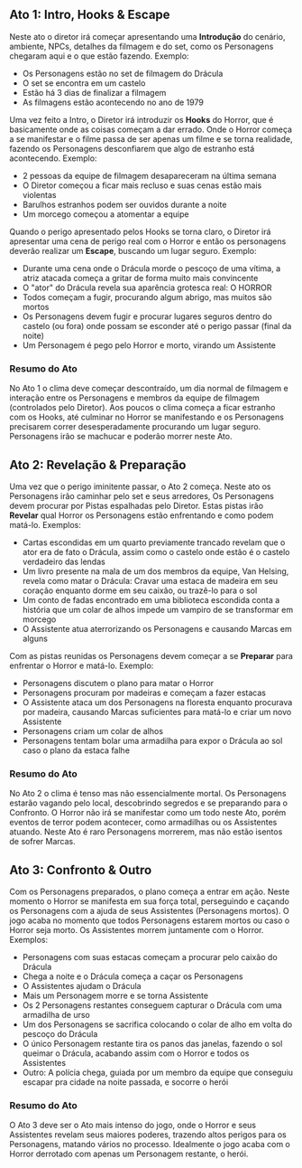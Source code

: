 ## Ato 1: Intro, Hooks & Escape

Neste ato o diretor irá começar apresentando uma **Introdução** do cenário, ambiente, NPCs, detalhes da filmagem e do set, como os Personagens chegaram aqui e o que estão fazendo. Exemplo:

- Os Personagens estão no set de filmagem do Drácula
- O set se encontra em um castelo
- Estão há 3 dias de finalizar a filmagem
- As filmagens estão acontecendo no ano de 1979

Uma vez feito a Intro, o Diretor irá introduzir os **Hooks** do Horror, que é basicamente onde as coisas começam a dar errado. Onde o Horror começa a se manifestar e o filme passa de ser apenas um filme e se torna realidade, fazendo os Personagens desconfiarem que algo de estranho está acontecendo. Exemplo:

- 2 pessoas da equipe de filmagem desapareceram na última semana
- O Diretor começou a ficar mais recluso e suas cenas estão mais violentas
- Barulhos estranhos podem ser ouvidos durante a noite
- Um morcego começou a atomentar a equipe

Quando o perigo apresentado pelos Hooks se torna claro, o Diretor irá apresentar uma cena de perigo real com o Horror e então os personagens deverão realizar um **Escape**, buscando um lugar seguro. Exemplo:

- Durante uma cena onde o Drácula morde o pescoço de uma vítima, a atriz atacada começa a gritar de forma muito mais convincente
- O "ator" do Drácula revela sua aparência grotesca real: O HORROR
- Todos começam a fugir, procurando algum abrigo, mas muitos são mortos
- Os Personagens devem fugir e procurar lugares seguros dentro do castelo (ou fora) onde possam se esconder até o perigo passar (final da noite)
- Um Personagem é pego pelo Horror e morto, virando um Assistente

### Resumo do Ato

No Ato 1 o clima deve começar descontraído, um dia normal de filmagem e interação entre os Personagens e membros da equipe de filmagem (controlados pelo Diretor). Aos poucos o clima começa a ficar estranho com os Hooks, até culminar no Horror se manifestando e os Personagens precisarem correr desesperadamente procurando um lugar seguro. Personagens irão se machucar e poderão morrer neste Ato.

## Ato 2: Revelação & Preparação

Uma vez que o perigo iminitente passar, o Ato 2 começa. Neste ato os Personagens irão caminhar pelo set e seus arredores, Os Personagens devem procurar por Pistas espalhadas pelo Diretor. Estas pistas irão **Revelar** qual Horror os Personagens estão enfrentando e como podem matá-lo. Exemplos:

- Cartas escondidas em um quarto previamente trancado revelam que o ator era de fato o Drácula, assim como o castelo onde estão é o castelo verdadeiro das lendas
- Um livro presente na mala de um dos membros da equipe, Van Helsing, revela como matar o Drácula: Cravar uma estaca de madeira em seu coração enquanto dorme em seu caixão, ou trazê-lo para o sol
- Um conto de fadas encontrado em uma biblioteca escondida conta a história que um colar de alhos impede um vampiro de se transformar em morcego
- O Assistente atua aterrorizando os Personagens e causando Marcas em alguns

Com as pistas reunidas os Personagens devem começar a se **Preparar** para enfrentar o Horror e matá-lo. Exemplo:

- Personagens discutem o plano para matar o Horror
- Personagens procuram por madeiras e começam a fazer estacas
- O Assistente ataca um dos Personagens na floresta enquanto procurava por madeira, causando Marcas suficientes para matá-lo e criar um novo Assistente
- Personagens criam um colar de alhos
- Personagens tentam bolar uma armadilha para expor o Drácula ao sol caso o plano da estaca falhe

### Resumo do Ato

No Ato 2 o clima é tenso mas não essencialmente mortal. Os Personagens estarão vagando pelo local, descobrindo segredos e se preparando para o Confronto. O Horror não irá se manifestar como um todo neste Ato, porém eventos de terror podem acontecer, como armadilhas ou os Assistentes atuando. Neste Ato é raro Personagens morrerem, mas não estão isentos de sofrer Marcas.

## Ato 3: Confronto & Outro

Com os Personagens preparados, o plano começa a entrar em ação. Neste momento o Horror se manifesta em sua força total, perseguindo e caçando os Personagens com a ajuda de seus Assistentes (Personagens mortos). O jogo acaba no momento que todos Personagens estarem mortos ou caso o Horror seja morto. Os Assistentes morrem juntamente com o Horror. Exemplos:

- Personagens com suas estacas começam a procurar pelo caixão do Drácula
- Chega a noite e o Drácula começa a caçar os Personagens
- O Assistentes ajudam o Drácula
- Mais um Personagem morre e se torna Assistente
- Os 2 Personagens restantes conseguem capturar o Drácula com uma armadilha de urso
- Um dos Personagens se sacrifica colocando o colar de alho em volta do pescoço do Drácula
- O único Personagem restante tira os panos das janelas, fazendo o sol queimar o Drácula, acabando assim com o Horror e todos os Assistentes
- Outro: A polícia chega, guiada por um membro da equipe que conseguiu escapar pra cidade na noite passada, e socorre o herói

### Resumo do Ato

O Ato 3 deve ser o Ato mais intenso do jogo, onde o Horror e seus Assistentes revelam seus maiores poderes, trazendo altos perigos para os Personagens, matando vários no processo. Idealmente o jogo acaba com o Horror derrotado com apenas um Personagem restante, o herói.

